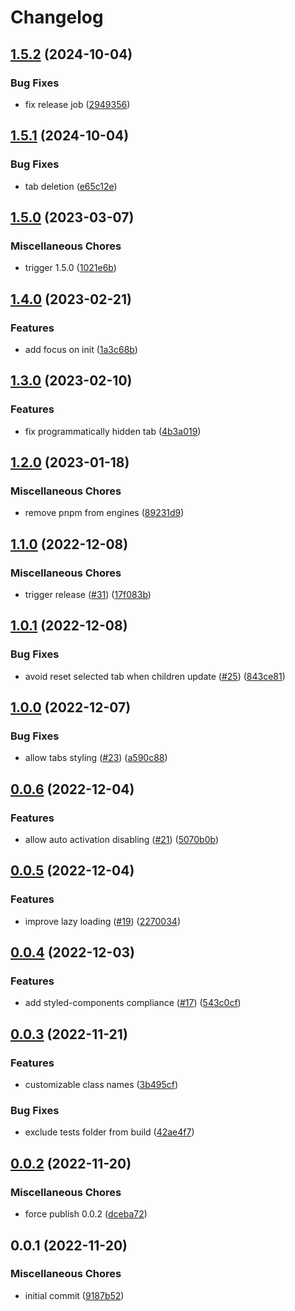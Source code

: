 # Changelog

## [1.5.2](https://github.com/neolitec/kevlar-tabs/compare/v1.5.1...v1.5.2) (2024-10-04)


### Bug Fixes

* fix release job ([2949356](https://github.com/neolitec/kevlar-tabs/commit/294935667f42cba95d770df198584ba9736d5c42))

## [1.5.1](https://github.com/neolitec/kevlar-tabs/compare/v1.5.0...v1.5.1) (2024-10-04)


### Bug Fixes

* tab deletion ([e65c12e](https://github.com/neolitec/kevlar-tabs/commit/e65c12e1187cc6f636eca0702a39f0d2eae86b95))

## [1.5.0](https://github.com/neolitec/kevlar-tabs/compare/v1.4.0...v1.5.0) (2023-03-07)


### Miscellaneous Chores

* trigger 1.5.0 ([1021e6b](https://github.com/neolitec/kevlar-tabs/commit/1021e6b7ac5f3f69cf8fc43317923db151770809))

## [1.4.0](https://github.com/neolitec/kevlar-tabs/compare/v1.3.0...v1.4.0) (2023-02-21)


### Features

* add focus on init ([1a3c68b](https://github.com/neolitec/kevlar-tabs/commit/1a3c68b684f44eaf9648c1fadde098e3d834ddcc))

## [1.3.0](https://github.com/neolitec/kevlar-tabs/compare/v1.2.0...v1.3.0) (2023-02-10)


### Features

* fix programmatically hidden tab ([4b3a019](https://github.com/neolitec/kevlar-tabs/commit/4b3a019ea7c2310beaf1bf001ed3bda369766f46))

## [1.2.0](https://github.com/neolitec/kevlar-tabs/compare/v1.1.0...v1.2.0) (2023-01-18)


### Miscellaneous Chores

* remove pnpm from engines ([89231d9](https://github.com/neolitec/kevlar-tabs/commit/89231d9f9f21b62dcb4e3167ecf334b4d99194be))

## [1.1.0](https://github.com/neolitec/kevlar-tabs/compare/v1.0.1...v1.1.0) (2022-12-08)


### Miscellaneous Chores

* trigger release ([#31](https://github.com/neolitec/kevlar-tabs/issues/31)) ([17f083b](https://github.com/neolitec/kevlar-tabs/commit/17f083be485efa3b1034453812510b704a041dcb))

## [1.0.1](https://github.com/neolitec/kevlar-tabs/compare/v1.0.0...v1.0.1) (2022-12-08)


### Bug Fixes

* avoid reset selected tab when children update ([#25](https://github.com/neolitec/kevlar-tabs/issues/25)) ([843ce81](https://github.com/neolitec/kevlar-tabs/commit/843ce81a49b1d605a09debe3b145696dd3d5c8f8))

## [1.0.0](https://github.com/neolitec/kevlar-tabs/compare/v0.0.6...v1.0.0) (2022-12-07)


### Bug Fixes

* allow tabs styling ([#23](https://github.com/neolitec/kevlar-tabs/issues/23)) ([a590c88](https://github.com/neolitec/kevlar-tabs/commit/a590c887c87e789adc7196d9fcae6981541f28ac))

## [0.0.6](https://github.com/neolitec/kevlar-tabs/compare/v0.0.5...v0.0.6) (2022-12-04)


### Features

* allow auto activation disabling ([#21](https://github.com/neolitec/kevlar-tabs/issues/21)) ([5070b0b](https://github.com/neolitec/kevlar-tabs/commit/5070b0b7593a60358426423f5f93c3606fb81965))

## [0.0.5](https://github.com/neolitec/kevlar-tabs/compare/v0.0.4...v0.0.5) (2022-12-04)


### Features

* improve lazy loading ([#19](https://github.com/neolitec/kevlar-tabs/issues/19)) ([2270034](https://github.com/neolitec/kevlar-tabs/commit/2270034780f1515ce7d29e116fa7010a42e5deb3))

## [0.0.4](https://github.com/neolitec/kevlar-tabs/compare/v0.0.3...v0.0.4) (2022-12-03)


### Features

* add styled-components compliance ([#17](https://github.com/neolitec/kevlar-tabs/issues/17)) ([543c0cf](https://github.com/neolitec/kevlar-tabs/commit/543c0cfe51bbb7a32c248d050d85800d7961c943))

## [0.0.3](https://github.com/neolitec/kevlar-tabs/compare/v0.0.2...v0.0.3) (2022-11-21)


### Features

* customizable class names ([3b495cf](https://github.com/neolitec/kevlar-tabs/commit/3b495cf0452a43f7cfb42b506786cb55fe880ee7))


### Bug Fixes

* exclude tests folder from build ([42ae4f7](https://github.com/neolitec/kevlar-tabs/commit/42ae4f721cf3594f2244e0d9f1d24555b5109184))

## [0.0.2](https://github.com/neolitec/kevlar-tabs/compare/v0.0.1...v0.0.2) (2022-11-20)


### Miscellaneous Chores

* force publish 0.0.2 ([dceba72](https://github.com/neolitec/kevlar-tabs/commit/dceba72395bfd2ea04b93f596f8ae93ccf137008))

## 0.0.1 (2022-11-20)


### Miscellaneous Chores

* initial commit ([9187b52](https://github.com/neolitec/kevlar-tabs/commit/9187b52ed6fd527969af60ad71e38432448dcec3))
